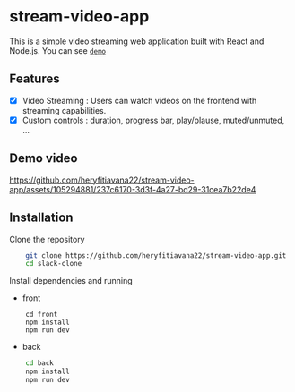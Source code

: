 # stream-video-app

This is a simple video streaming web application built with React and Node.js. You can see [`demo`](https://stream-video-app-hery.vercel.app/)

## Features

- [x] Video Streaming : Users can watch videos on the frontend with streaming capabilities.
- [x] Custom controls : duration, progress bar, play/plause, muted/unmuted, ...

## Demo video


https://github.com/heryfitiavana22/stream-video-app/assets/105294881/237c6170-3d3f-4a27-bd29-31cea7b22de4



## Installation

Clone the repository

```bash
    git clone https://github.com/heryfitiavana22/stream-video-app.git
    cd slack-clone
```

Install dependencies and running
- front 
```
    cd front
    npm install 
    npm run dev
```

- back
```bash
    cd back
    npm install 
    npm run dev
```
